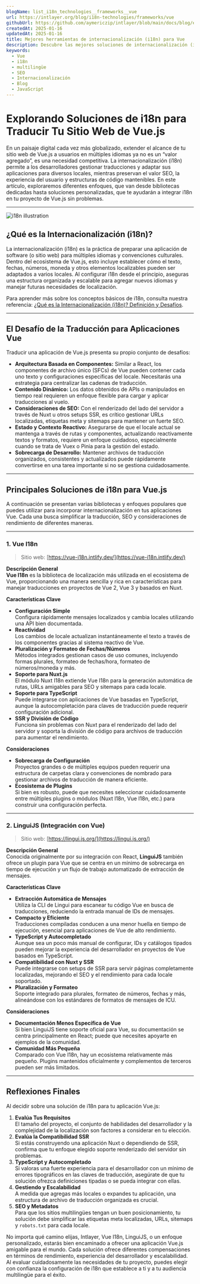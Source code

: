 ```yaml
---
blogName: list_i18n_technologies__frameworks__vue
url: https://intlayer.org/blog/i18n-technologies/frameworks/vue
githubUrl: https://github.com/aymericzip/intlayer/blob/main/docs/blog/en/list_i18n_technologies/frameworks/vue.md
createdAt: 2025-01-16
updatedAt: 2025-01-16
title: Mejores herramientas de internacionalización (i18n) para Vue
description: Descubre las mejores soluciones de internacionalización (i18n) para enfrentar desafíos de traducción, mejorar la búsqueda en la web y ofrecer una experiencia web global sin problemas.
keywords:
  - Vue
  - i18n
  - multilingüe
  - SEO
  - Internacionalización
  - Blog
  - JavaScript
---
```


# Explorando Soluciones de i18n para Traducir Tu Sitio Web de Vue.js

En un paisaje digital cada vez más globalizado, extender el alcance de tu sitio web de Vue.js a usuarios en múltiples idiomas ya no es un “valor agregado”, es una necesidad competitiva. La internacionalización (i18n) permite a los desarrolladores gestionar traducciones y adaptar sus aplicaciones para diversos locales, mientras preservan el valor SEO, la experiencia del usuario y estructuras de código mantenibles. En este artículo, exploraremos diferentes enfoques, que van desde bibliotecas dedicadas hasta soluciones personalizadas, que te ayudarán a integrar i18n en tu proyecto de Vue.js sin problemas.

---

![i18n illustration](https://github.com/aymericzip/intlayer/blob/main/docs/blog/assets/i18n.webp)

## ¿Qué es la Internacionalización (i18n)?

La internacionalización (i18n) es la práctica de preparar una aplicación de software (o sitio web) para múltiples idiomas y convenciones culturales. Dentro del ecosistema de Vue.js, esto incluye establecer cómo el texto, fechas, números, moneda y otros elementos localizables pueden ser adaptados a varios locales. Al configurar i18n desde el principio, aseguras una estructura organizada y escalable para agregar nuevos idiomas y manejar futuras necesidades de localización.

Para aprender más sobre los conceptos básicos de i18n, consulta nuestra referencia: [¿Qué es la Internacionalización (i18n)? Definición y Desafíos](https://github.com/aymericzip/intlayer/blob/main/docs/blog/es/what_is_internationalization.md).

---

## El Desafío de la Traducción para Aplicaciones Vue

Traducir una aplicación de Vue.js presenta su propio conjunto de desafíos:

- **Arquitectura Basada en Componentes:** Similar a React, los componentes de archivo único (SFCs) de Vue pueden contener cada uno texto y configuraciones específicas del locale. Necesitarás una estrategia para centralizar las cadenas de traducción.
- **Contenido Dinámico:** Los datos obtenidos de APIs o manipulados en tiempo real requieren un enfoque flexible para cargar y aplicar traducciones al vuelo.
- **Consideraciones de SEO:** Con el renderizado del lado del servidor a través de Nuxt u otros setups SSR, es crítico gestionar URLs localizadas, etiquetas meta y sitemaps para mantener un fuerte SEO.
- **Estado y Contexto Reactivo:** Asegurarse de que el locale actual se mantenga a través de rutas y componentes, actualizando reactivamente textos y formatos, requiere un enfoque cuidadoso, especialmente cuando se trata de Vuex o Pinia para la gestión del estado.
- **Sobrecarga de Desarrollo:** Mantener archivos de traducción organizados, consistentes y actualizados puede rápidamente convertirse en una tarea importante si no se gestiona cuidadosamente.

---

## Principales Soluciones de i18n para Vue.js

A continuación se presentan varias bibliotecas y enfoques populares que puedes utilizar para incorporar internacionalización en tus aplicaciones Vue. Cada una busca simplificar la traducción, SEO y consideraciones de rendimiento de diferentes maneras.

---

### 1. Vue I18n

> Sitio web: [https://vue-i18n.intlify.dev/](https://vue-i18n.intlify.dev/)

**Descripción General**  
**Vue I18n** es la biblioteca de localización más utilizada en el ecosistema de Vue, proporcionando una manera sencilla y rica en características para manejar traducciones en proyectos de Vue 2, Vue 3 y basados en Nuxt.

**Características Clave**

- **Configuración Simple**  
  Configura rápidamente mensajes localizados y cambia locales utilizando una API bien documentada.
- **Reactividad**  
  Los cambios de locale actualizan instantáneamente el texto a través de los componentes gracias al sistema reactivo de Vue.
- **Pluralización y Formateo de Fechas/Números**  
  Métodos integrados gestionan casos de uso comunes, incluyendo formas plurales, formateo de fechas/hora, formateo de números/moneda y más.
- **Soporte para Nuxt.js**  
  El módulo Nuxt I18n extiende Vue I18n para la generación automática de rutas, URLs amigables para SEO y sitemaps para cada locale.
- **Soporte para TypeScript**  
  Puede integrarse con aplicaciones de Vue basadas en TypeScript, aunque la autocompletación para claves de traducción puede requerir configuración adicional.
- **SSR y División de Código**  
  Funciona sin problemas con Nuxt para el renderizado del lado del servidor y soporta la división de código para archivos de traducción para aumentar el rendimiento.

**Consideraciones**

- **Sobrecarga de Configuración**  
  Proyectos grandes o de múltiples equipos pueden requerir una estructura de carpetas clara y convenciones de nombrado para gestionar archivos de traducción de manera eficiente.
- **Ecosistema de Plugins**  
  Si bien es robusto, puede que necesites seleccionar cuidadosamente entre múltiples plugins o módulos (Nuxt I18n, Vue I18n, etc.) para construir una configuración perfecta.

---

### 2. LinguiJS (Integración con Vue)

> Sitio web: [https://lingui.js.org/](https://lingui.js.org/)

**Descripción General**  
Conocida originalmente por su integración con React, **LinguiJS** también ofrece un plugin para Vue que se centra en un mínimo de sobrecarga en tiempo de ejecución y un flujo de trabajo automatizado de extracción de mensajes.

**Características Clave**

- **Extracción Automática de Mensajes**  
  Utiliza la CLI de Lingui para escanear tu código Vue en busca de traducciones, reduciendo la entrada manual de IDs de mensajes.
- **Compacto y Eficiente**  
  Traducciones compiladas conducen a una menor huella en tiempo de ejecución, esencial para aplicaciones de Vue de alto rendimiento.
- **TypeScript y Autocompletado**  
  Aunque sea un poco más manual de configurar, IDs y catálogos tipados pueden mejorar la experiencia del desarrollador en proyectos de Vue basados en TypeScript.
- **Compatibilidad con Nuxt y SSR**  
  Puede integrarse con setups de SSR para servir páginas completamente localizadas, mejorando el SEO y el rendimiento para cada locale soportado.
- **Pluralización y Formateo**  
  Soporte integrado para plurales, formateo de números, fechas y más, alineándose con los estándares de formatos de mensajes de ICU.

**Consideraciones**

- **Documentación Menos Específica de Vue**  
  Si bien LinguiJS tiene soporte oficial para Vue, su documentación se centra principalmente en React; puede que necesites apoyarte en ejemplos de la comunidad.
- **Comunidad Más Pequeña**  
  Comparado con Vue I18n, hay un ecosistema relativamente más pequeño. Plugins mantenidos oficialmente y complementos de terceros pueden ser más limitados.

---

## Reflexiones Finales

Al decidir sobre una solución de i18n para tu aplicación Vue.js:

1. **Evalúa Tus Requisitos**  
   El tamaño del proyecto, el conjunto de habilidades del desarrollador y la complejidad de la localización son factores a considerar en tu elección.
2. **Evalúa la Compatibilidad SSR**  
   Si estás construyendo una aplicación Nuxt o dependiendo de SSR, confirma que tu enfoque elegido soporte renderizado del servidor sin problemas.
3. **TypeScript y Autocompletado**  
   Si valoras una fuerte experiencia para el desarrollador con un mínimo de errores tipográficos en las claves de traducción, asegúrate de que tu solución ofrezca definiciones tipadas o se pueda integrar con ellas.
4. **Gestiendo y Escalabilidad**  
   A medida que agregas más locales o expandes tu aplicación, una estructura de archivo de traducción organizada es crucial.
5. **SEO y Metadatos**  
   Para que los sitios multilingües tengan un buen posicionamiento, tu solución debe simplificar las etiquetas meta localizadas, URLs, sitemaps y `robots.txt` para cada locale.

No importa qué camino elijas, Intlayer, Vue I18n, LinguiJS, o un enfoque personalizado, estarás bien encaminado a ofrecer una aplicación Vue.js amigable para el mundo. Cada solución ofrece diferentes compensaciones en términos de rendimiento, experiencia del desarrollador y escalabilidad. Al evaluar cuidadosamente las necesidades de tu proyecto, puedes elegir con confianza la configuración de i18n que establece a ti y a tu audiencia multilingüe para el éxito.
